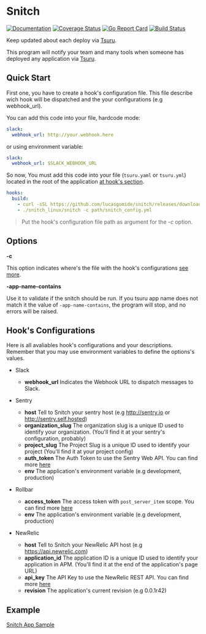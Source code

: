 # Snitch
[![Documentation](https://godoc.org/github.com/lucasgomide/snitch?status.svg)](http://godoc.org/github.com/lucasgomide/snitch)
[![Coverage Status](https://coveralls.io/repos/github/lucasgomide/snitch/badge.svg?branch=master)](https://coveralls.io/github/lucasgomide/snitch?branch=master)
[![Go Report Card](https://goreportcard.com/badge/github.com/lucasgomide/snitch)](https://goreportcard.com/report/github.com/lucasgomide/snitch)
[![Build Status](https://travis-ci.org/lucasgomide/snitch.svg?branch=master)](https://travis-ci.org/lucasgomide/snitch)

Keep updated about each deploy via [Tsuru](https://docs.tsuru.io/stable/).

This program will notify your team and many tools when someone has deployed any application via [Tsuru](https://docs.tsuru.io/stable/).

## Quick Start

First one, you have to create a hook's configuration file. This file describe wich hook will be dispatched and the your configurations (e.g webhook_url).

You can add this code into your file, hardcode mode:
```yaml
slack:
  webhook_url: http://your.webhook.here
```

or using environment variable:
```yaml
slack:
  webhook_url: $SLACK_WEBHOOK_URL
```

So now, You must add this code into your file (`tsuru.yaml` or `tsuru.yml`) located in the root of the application [at hook's section](https://docs.tsuru.io/stable/using/tsuru.yaml.html).

```yaml
hooks:
  build:
    - curl -sSL https://github.com/lucasgomide/snitch/releases/download/0.1.0/snitch_0.1.0_linux_amd64.tar.gz | tar xz
    - ./snitch_linux/snitch -c path/snitch_config.yml
```

> Put the hook's configuration file path as argument for the *-c* option.

## Options

**-c**

This option indicates where's the file with the hook's configurations [see more](#hooks-configurations).

**-app-name-contains**

Use it to validate if the snitch should be run. If you tsuru app name does not match it the value of `-app-name-contains`, the program will stop, and no errors will be raised.

## Hook's Configurations

Here is all avaliables hook's configurations and your descriptions. Remember that you may use environment variables to define the options's values.

- Slack
  - **webhook_url** Indicates the Webhook URL to dispatch messages to Slack.

- Sentry
  - **host** Tell to Snitch your sentry host (e.g http://sentry.io or http://sentry.self.hosted)
  - **organization_slug** The organization slug is a unique ID used to identify your organization. (You'll find it at your sentry's configuration, probably)
  - **project_slug** The Project Slug is a unique ID used to identify your project (You'll find it at your project config)
  - **auth_token** The Auth Token to use the Sentry Web API. You can find more [here](https://docs.sentry.io/api/auth/#auth-tokens)
  - **env** The application's environment variable (e.g development, production)

- Rollbar
  - **access_token** The access token with `post_server_item` scope. You can find more [here](https://rollbar.com/docs/api/#authentication)
  - **env** The application's environment variable (e.g development, production)

- NewRelic
  - **host** Tell to Snitch your NewRelic API host (e.g https://api.newrelic.com)
  - **application_id** The application ID is a unique ID used to identify your application in APM. (You'll find it at the end of the application's page URL)
  - **api_key** The API Key to use the NewRelic REST API. You can find more [here](https://docs.newrelic.com/docs/apis/rest-api-v2/getting-started/api-keys)
  - **revision** The application's current revision (e.g 0.0.1r42)

## Example

[Snitch App Sample](https://github.com/lucasgomide/snitch-app-example)
